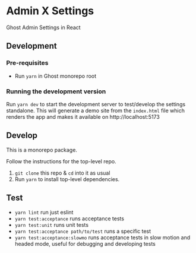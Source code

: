 # Admin X Settings

Ghost Admin Settings in React

## Development

### Pre-requisites

- Run `yarn` in Ghost monorepo root

### Running the development version

Run `yarn dev` to start the development server to test/develop the settings standalone. This will generate a demo site from the `index.html` file which renders the app and makes it available on http://localhost:5173

## Develop

This is a monorepo package.

Follow the instructions for the top-level repo.
1. `git clone` this repo & `cd` into it as usual
2. Run `yarn` to install top-level dependencies.



## Test

- `yarn lint` run just eslint
- `yarn test:acceptance` runs acceptance tests
- `yarn test:unit` runs unit tests
- `yarn test:acceptance path/to/test` runs a specific test
- `yarn test:acceptance:slowmo` runs acceptance tests in slow motion and headed mode, useful for debugging and developing tests
